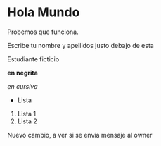 # Hola Mundo

Probemos que funciona.

Escribe tu nombre y apellidos justo debajo de esta 

Estudiante ficticio

**en negrita**

*en cursiva*

- Lista

1. Lista 1
2. Lista 2

Nuevo cambio, a ver si se envía mensaje al owner
